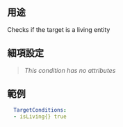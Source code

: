 ## 用途
Checks if the target is a living entity


## 細項設定
>*This condition has no attributes*


## 範例
```yaml
  TargetConditions:
  - isLiving{} true
```